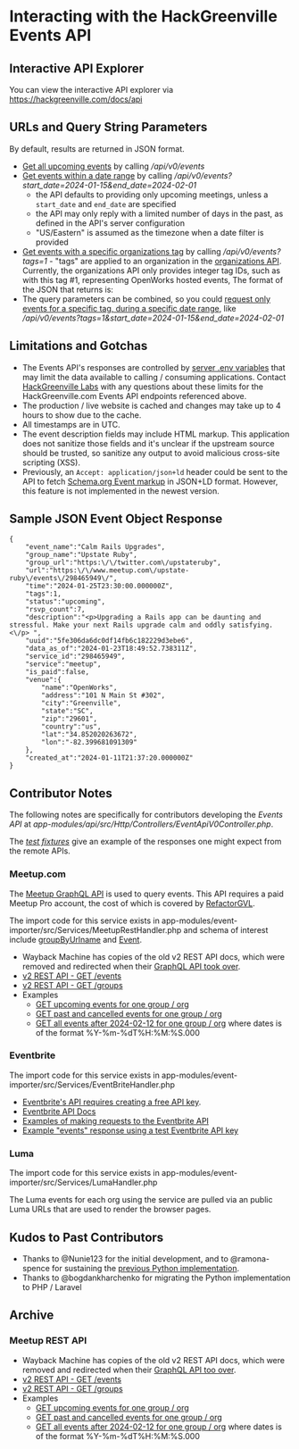 # Interacting with the HackGreenville Events API

## Interactive API Explorer
You can view the interactive API explorer via https://hackgreenville.com/docs/api

## URLs and Query String Parameters
By default, results are returned in JSON format.

* [Get all upcoming events](https://hackgreenville.com/api/v0/events) by calling _/api/v0/events_
* [Get events within a date range](https://hackgreenville.com/api/v0/events?start_date=2024-01-15&end_date=2024-02-01) by calling _/api/v0/events?start_date=2024-01-15&end_date=2024-02-01_
    * the API defaults to providing only upcoming meetings, unless a `start_date` and `end_date` are specified
    * the API may only reply with a limited number of days in the past, as defined in the API's server configuration
    * "US/Eastern" is assumed as the timezone when a date filter is provided
* [Get events with a specific organizations tag](https://hackgreenville.com/api/v0/events?tags=1) by calling _/api/v0/events?tags=1_ - "tags" are applied to an organization in the [organizations API](https://github.com/hackgvl/hackgreenville-com/blob/develop/ORGS_API.md).  Currently, the organizations API only provides integer tag IDs, such as with this tag #1, representing OpenWorks hosted events, The format of the JSON that returns is:
* The query parameters can be combined, so you could [request only events for a specific tag, during a specific date range](https://hackgreenville.com/api/v0/events?tags=1&start_date=2024-01-15&end_date=2024-02-01), like _/api/v0/events?tags=1&start_date=2024-01-15&end_date=2024-02-01_

## Limitations and Gotchas
* The Events API's responses are controlled by [server .env variables](/CONTRIBUTING.md#environment-variables) that may limit the data available to calling / consuming applications. Contact [HackGreenville Labs](https://hackgreenville.com/labs) with any questions about these limits for the HackGreenville.com Events API endpoints referenced above.
* The production / live website is cached and changes may take up to 4 hours to show due to the cache.
* All timestamps are in UTC.  
* The event description fields may include HTML markup.  This application does not sanitize those fields and it's unclear if the upstream source should be trusted, so sanitize any output to avoid malicious cross-site scripting (XSS).
* Previously, an `Accept: application/json+ld` header could be sent to the API to fetch [Schema.org Event markup](https://schema.org/Event) in JSON+LD format. However, this feature is not implemented in the newest version.

## Sample JSON Event Object Response

```
{
	"event_name":"Calm Rails Upgrades",
	"group_name":"Upstate Ruby",
	"group_url":"https:\/\/twitter.com\/upstateruby",
	"url":"https:\/\/www.meetup.com\/upstate-ruby\/events\/298465949\/",
	"time":"2024-01-25T23:30:00.000000Z",
	"tags":1,
	"status":"upcoming",
	"rsvp_count":7,
	"description":"<p>Upgrading a Rails app can be daunting and stressful. Make your next Rails upgrade calm and oddly satisfying.<\/p> ",
	"uuid":"5fe306da6dc0df14fb6c182229d3ebe6",
	"data_as_of":"2024-01-23T18:49:52.738311Z",
	"service_id":"298465949",
	"service":"meetup",
	"is_paid":false,
	"venue":{
		"name":"OpenWorks",
		"address":"101 N Main St #302",
		"city":"Greenville",
		"state":"SC",
		"zip":"29601",
		"country":"us",
		"lat":"34.852020263672",
		"lon":"-82.399681091309"
	},
	"created_at":"2024-01-11T21:37:20.000000Z"
}
```

## Contributor Notes
The following notes are specifically for contributors developing the _Events API_ at _app-modules/api/src/Http/Controllers/EventApiV0Controller.php_.

The _[test fixtures](https://github.com/hackgvl/hackgreenville-com/tree/develop/app-modules/event-importer/tests/fixtures)_ give an example of the responses one might expect from the remote APIs.

### Meetup.com
The [Meetup GraphQL API](https://www.meetup.com/api/schema/#graphQl-schema) is used to query events.  This API requires a paid Meetup Pro account, the cost of which is covered by [RefactorGVL](https://refactorgvl.com/).

The import code for this service exists in app-modules/event-importer/src/Services/MeetupRestHandler.php and schema of interest include [groupByUrlname](https://www.meetup.com/api/schema/#groupByUrlname) and [Event](https://www.meetup.com/api/schema/#Event).
* Wayback Machine has copies of the old v2 REST API docs, which were removed and redirected when their [GraphQL API took over](https://github.com/hackgvl/hackgreenville-com/issues/212).
* [v2 REST API - GET /events](https://web.archive.org/web/20170709041824/http://www.meetup.com/meetup_api/docs/2/events/)
* [v2 REST API - GET /groups](https://web.archive.org/web/20170709041556/http://www.meetup.com/meetup_api/docs/2/groups/)
* Examples
  * [GET upcoming events for one group / org](https://api.meetup.com/hack-greenville/events?&sign=true&photo-host=public&status=upcoming)
  * [GET past and cancelled events for one group / org](https://api.meetup.com/hack-greenville/events?&sign=true&photo-host=public&status=past,cancelled)
  * [GET all events after 2024-02-12 for one group / org](https://api.meetup.com/synergymill/events?&sign=true&photo-host=public&no_earlier_than=2024-02-12T02:21:20.000&status=upcoming,cancelled,past&page=50) where dates is of the format %Y-%m-%dT%H:%M:%S.000

### Eventbrite
The import code for this service exists in app-modules/event-importer/src/Services/EventBriteHandler.php

* [Eventbrite's API requires creating a free API key](https://www.eventbrite.com/help/en-us/articles/849962/generate-an-api-key/).
* [Eventbrite API Docs](https://www.eventbrite.com/platform/api)
* [Examples of making requests to the Eventbrite API](https://github.com/hackgvl/hackgreenville-com/issues/217#issuecomment-802212633)
* [Example "events" response using a test Eventbrite API key](https://www.eventbriteapi.com/v3/events/10584525601/?token=BKKRDKVUVRC5WG4HAVLT)

### Luma

The import code for this service exists in app-modules/event-importer/src/Services/LumaHandler.php

The Luma events for each org using the service are pulled via an public Luma URLs that are used to render the browser pages.

## Kudos to Past Contributors
* Thanks to @Nunie123 for the initial development, and to @ramona-spence for sustaining the [previous Python implementation](https://github.com/hackgvl/events-api).
* Thanks to @bogdankharchenko for migrating the Python implementation to PHP / Laravel

## Archive

### Meetup REST API

* Wayback Machine has copies of the old v2 REST API docs, which were removed and redirected when their [GraphQL API too over](https://github.com/hackgvl/hackgreenville-com/issues/212).
* [v2 REST API - GET /events](https://web.archive.org/web/20170709041824/http://www.meetup.com/meetup_api/docs/2/events/)
* [v2 REST API - GET /groups](https://web.archive.org/web/20170709041556/http://www.meetup.com/meetup_api/docs/2/groups/)
* Examples
  * [GET upcoming events for one group / org](https://api.meetup.com/hack-greenville/events?&sign=true&photo-host=public&status=upcoming)
  * [GET past and cancelled events for one group / org](https://api.meetup.com/hack-greenville/events?&sign=true&photo-host=public&status=past,cancelled)
  * [GET all events after 2024-02-12 for one group / org](https://api.meetup.com/synergymill/events?&sign=true&photo-host=public&no_earlier_than=2024-02-12T02:21:20.000&status=upcoming,cancelled,past&page=50) where dates is of the format %Y-%m-%dT%H:%M:%S.000
